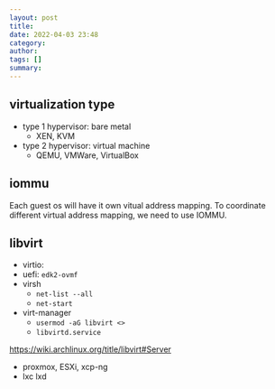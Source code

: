 ```yaml
---
layout: post
title:
date: 2022-04-03 23:48
category:
author:
tags: []
summary:
---
```


## virtualization type

- type 1 hypervisor: bare metal
  - XEN, KVM
- type 2 hypervisor: virtual machine
  - QEMU, VMWare, VirtualBox

## iommu

Each guest os will have it own vitual address mapping.
To coordinate different virtual address mapping, we need to use IOMMU.

## libvirt

- virtio:
- uefi: `edk2-ovmf`
- virsh
  - `net-list --all`
  - `net-start`
- virt-manager
  - `usermod -aG libvirt <>`
  - `libvirtd.service`

https://wiki.archlinux.org/title/libvirt#Server

- proxmox, ESXi, xcp-ng
- lxc lxd
